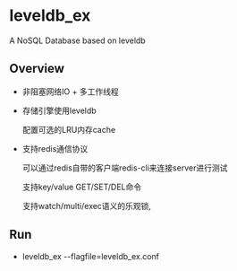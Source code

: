 leveldb_ex
==========
A NoSQL Database based on leveldb


Overview
----------
*   非阻塞网络IO + 多工作线程
  
*   存储引擎使用leveldb

    配置可选的LRU内存cache

*   支持redis通信协议

    可以通过redis自带的客户端redis-cli来连接server进行测试

    支持key/value GET/SET/DEL命令

    支持watch/multi/exec语义的乐观锁,

Run
----------
*   leveldb_ex --flagfile=leveldb_ex.conf
